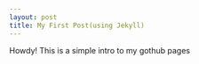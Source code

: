 ```yaml
---
layout: post
title: My First Post(using Jekyll)
---
```


<div class="message">
  Howdy! This is a simple intro to my gothub pages
</div>